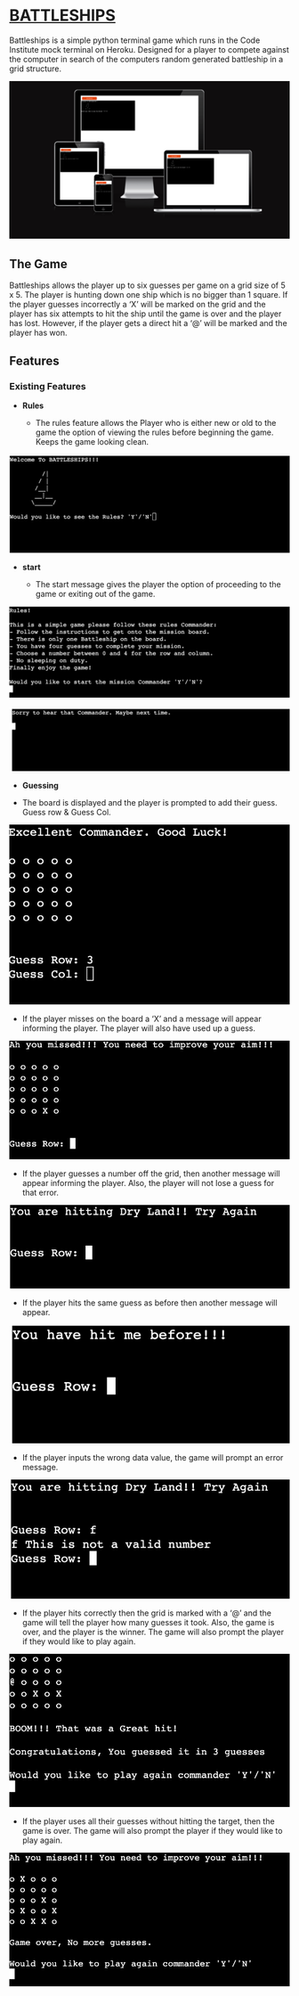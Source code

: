 # [BATTLESHIPS](https://battleships84-ac97f9b3f0c3.herokuapp.com)

Battleships is a simple python terminal game which runs in the Code Institute mock terminal on Heroku. Designed for a player to compete against the computer in search of the computers random generated battleship in a grid structure.

![screenshot](documentation/mockup.png)

## The Game

Battleships allows the player up to six guesses per game on a grid size of 5 x 5. The player is hunting down one ship which is no bigger than 1 square. If the player guesses incorrectly a ‘X’ will be marked on the grid and the player has six attempts to hit the ship until the game is over and the player has lost. However, if the player gets a direct hit a ‘@’ will be marked and the player has won.

## Features

### Existing Features

- **Rules**

    - The rules feature allows the Player who is either new or old to the game the option of viewing the rules before beginning the game. Keeps the game looking clean.

![screenshot](documentation/rules.png)

- **start**

    - The start message gives the player the option of proceeding to the game or exiting out of the game.

![screenshot](documentation/start.png)

![screenshot](documentation/start_exit.png)

- **Guessing**

- The board is displayed and the player is prompted to add their guess. Guess row & Guess Col.

![screenshot](documentation/guess.png)

-	If the player misses on the board a ‘X’ and a message will appear informing the player. The player will also have used up a guess.

![screenshot](documentation/miss.png)
-	If the player guesses a number off the grid, then another message will appear informing the player. Also, the player will not lose a guess for that error.

![screenshot](documentation/land.png)

-	If the player hits the same guess as before then another message will appear.

![screenshot](documentation/double_hit.png)

-	If the player inputs the wrong data value, the game will prompt an error message.

![screenshot](documentation/invalid.png)

-	If the player hits correctly then the grid is marked with a ‘@’ and the game will tell the player how many guesses it took. Also, the game is over, and the player is the winner. The game will also prompt the player if they would like to play again.

![screenshot](documentation/boom.png)

-	If the player uses all their guesses without hitting the target, then the game is over. The game will also prompt the player if they would like to play again.

![screenshot](documentation/no_guesses.png)

